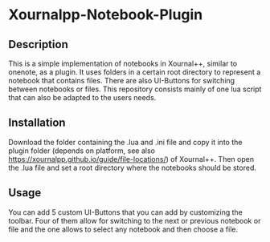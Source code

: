 # Xournalpp-Notebook-Plugin
## Description
This is a simple implementation of notebooks in Xournal++, similar to onenote, as a plugin. It uses folders in a certain root directory to represent a notebook that contains files. There are also UI-Buttons for switching between notebooks or files. This repository consists mainly of one lua script that can also be adapted to the users needs.

## Installation
Download the folder containing the .lua and .ini file and copy it into the plugin folder (depends on platform, see also https://xournalpp.github.io/guide/file-locations/) of Xournal++.
Then open the .lua file and set a root directory where the notebooks should be stored.

## Usage
You can add 5 custom UI-Buttons that you can add by customizing the toolbar. Four of them allow for switching to the next or previous notebook or file and the one allows to select any notebook and then choose a file.
